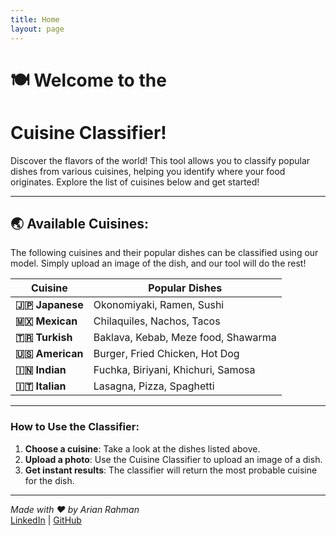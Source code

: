 ```yaml
---
title: Home
layout: page
---
```


# 🍽 Welcome to the 
# Cuisine Classifier!

Discover the flavors of the world! This tool allows you to classify popular dishes from various cuisines, helping you identify where your food originates. Explore the list of cuisines below and get started!

---

## 🌏 Available Cuisines:

The following cuisines and their popular dishes can be classified using our model. Simply upload an image of the dish, and our tool will do the rest!

| **Cuisine**  | **Popular Dishes**                            |
|--------------|-----------------------------------------------|
| **🇯🇵 Japanese** | Okonomiyaki, Ramen, Sushi                   |
| **🇲🇽 Mexican**  | Chilaquiles, Nachos, Tacos                  |
| **🇹🇷 Turkish**  | Baklava, Kebab, Meze food, Shawarma         |
| **🇺🇸 American** | Burger, Fried Chicken, Hot Dog              |
| **🇮🇳 Indian**   | Fuchka, Biriyani, Khichuri, Samosa          |
| **🇮🇹 Italian**  | Lasagna, Pizza, Spaghetti                   |

---

### How to Use the Classifier:

1. **Choose a cuisine**: Take a look at the dishes listed above.
2. **Upload a photo**: Use the Cuisine Classifier to upload an image of a dish.
3. **Get instant results**: The classifier will return the most probable cuisine for the dish.

---

*Made with ❤️ by Arian Rahman*  
[LinkedIn](https://www.linkedin.com/in/arianrahman/) | [GitHub](https://github.com/Arian-Rahman)
